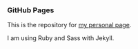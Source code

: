 ### GitHub Pages  
This is the repository for [my personal page](https://caoba1.github.io). 

I am using Ruby and Sass with Jekyll.
